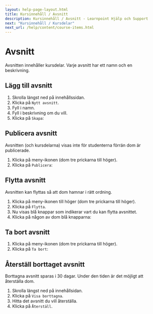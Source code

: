 ```yaml
---
layout: help-page-layout.html
title: Kursinnehåll / Avsnitt
description: Kursinnehåll / Avsnitt - Learnpoint Hjälp och Support
next: "Kursinnehåll / Kursdelar"
next_url: /help/content/course-items.html
---
```


# Avsnitt

<!-- only-in-swedish.html -->

Avsnitten innehåller kursdelar. Varje avsnitt har ett namn och en beskrivning.


## Lägg till avsnitt

1. Skrolla längst ned på innehållssidan.
2. Klicka på `Nytt avsnitt`.
3. Fyll i namn.
4. Fyll i beskrivning om du vill.
5. Klicka på `Skapa`:

<!-- desktop-recording.html, { src: "_assets/add-section.mp4", alt: "Lägg till avsnitt", theme: "light" } -->


## Publicera avsnitt

Avsnitten (och kursdelarna) visas inte för studenterna förrän dom är publicerade.

1. Klicka på meny-ikonen (dom tre prickarna till höger).
2. Klicka på `Publicera`:

<!-- desktop-screenshot.html, { src: "_assets/publish-section.png", alt: "Publicera avsnitt", theme: "light" } -->


## Flytta avsnitt

Avsnitten kan flyttas så att dom hamnar i rätt ordning.

1. Klicka på meny-ikonen till höger (dom tre prickarna till höger).
2. Klicka på `Flytta`.
3. Nu visas blå knappar som indikerar vart du kan flytta avsnittet.
4. Klicka på någon av dom blå knapparna:

<!-- desktop-recording.html, { src: "_assets/move-section.mp4", alt: "Flytta avsnitt", theme: "light" } -->


## Ta bort avsnitt

1. Klicka på meny-ikonen (dom tre prickarna till höger).
2. Klicka på `Ta bort`:

<!-- desktop-screenshot.html, { src: "_assets/delete-section.png", alt: "Ta bort avsnitt", theme: "light" } -->


## Återställ borttaget avsnitt

Borttagna avsnitt sparas i 30 dagar. Under den tiden är det möjligt att återställa dom.

1. Skrolla längst ned på innehållsidan.
2. Klicka på `Visa borttagna`.
3. Hitta det avsnitt du vill återställa.
4. Klicka på `Återställ`.